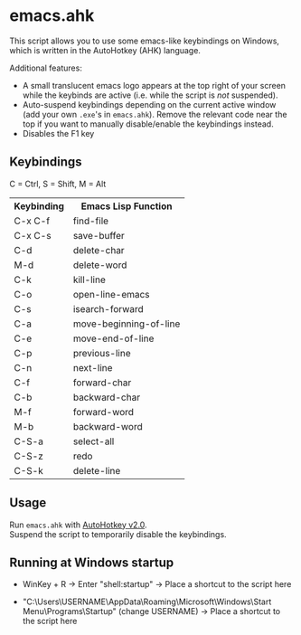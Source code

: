 # emacs.ahk
This script allows you to use some emacs-like keybindings on Windows, which is written in the AutoHotkey (AHK) language.    

Additional features:
- A small translucent emacs logo appears at the top right of your screen while the keybinds are active (i.e. while the script is *not* suspended).
- Auto-suspend keybindings depending on the current active window (add your own `.exe`'s in `emacs.ahk`). Remove the relevant code near the top if you want to manually disable/enable the keybindings instead.
- Disables the F1 key

## Keybindings
C = Ctrl, S = Shift, M = Alt  
<table>
  <tr>
    <th>Keybinding</th>
    <th>Emacs Lisp Function</th>
  </tr>
  <tr>
    <td>C-x C-f</td>
    <td>find-file</td>
  </tr>
  <tr>
    <td>C-x C-s</td>
    <td>save-buffer</td>
  </tr>
  <tr>
    <td>C-d</td>
    <td>delete-char</td>
  </tr>
  <tr>
    <td>M-d</td>
    <td>delete-word</td>
  </tr>
  <tr>
    <td>C-k</td>
    <td>kill-line</td>
  </tr>
  <tr>
    <td>C-o</td>
    <td>open-line-emacs</td>
  </tr>
  <tr>
    <td>C-s</td>
    <td>isearch-forward</td>
  </tr>
  <tr>
    <td>C-a</td>
    <td>move-beginning-of-line</td>
  </tr>
  <tr>
    <td>C-e</td>
    <td>move-end-of-line</td>
  </tr>
  <tr>
    <td>C-p</td>
    <td>previous-line</td>
  </tr>
  <tr>
    <td>C-n</td>
    <td>next-line</td>
  </tr>
  <tr>
    <td>C-f</td>
    <td>forward-char</td>
  </tr>
  <tr>
    <td>C-b</td>
    <td>backward-char</td>
  </tr>
  <tr>
    <td>M-f</td>
    <td>forward-word</td>
  </tr>
  <tr>
    <td>M-b</td>
    <td>backward-word</td>
  </tr>
  <tr>
    <td>C-S-a</td>
    <td>select-all</td>
  </tr>
  <tr>
    <td>C-S-z</td>
    <td>redo</td>
  </tr>
  <tr>
    <td>C-S-k</td>
    <td>delete-line</td>
  </tr>
</table>

## Usage
Run `emacs.ahk` with [AutoHotkey v2.0](https://www.autohotkey.com/).  
Suspend the script to temporarily disable the keybindings. 

## Running at Windows startup
* WinKey + R → Enter "shell:startup" → Place a shortcut to the script here  

* "C:\Users\USERNAME\AppData\Roaming\Microsoft\Windows\Start Menu\Programs\Startup" (change USERNAME) → Place a shortcut to the script here
